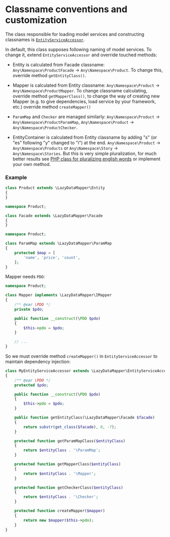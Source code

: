 Classname conventions and customization
===

The class responsible for loading model services and constructing classnames is
[`EntityServiceAccessor`](../LazyDataMapper/EntityServiceAccessor.php).

In default, this class supposes following naming of model services. To change it, extend `EntityServiceAccessor`
and override touched methods:

- Entity is calculated from Facade classname: `Any\Namespace\ProductFacade` → `Any\Namespace\Product`.
To change this, override method `getEntityClass()`.

- Mapper is calculated from Entity classname: `Any\Namespace\Product` → `Any\Namespace\ProductMapper`.
To change classname calculating, override method `getMapperClass()`, to change the way of creating new Mapper
(e.g. to give dependencies, load service by your framework, etc.) override method `createMapper()`

- `ParamMap` and `Checker` are managed similarly:
`Any\Namespace\Product` → `Any\Namespace\ProductParamMap`,
`Any\Namespace\Product` → `Any\Namespace\ProductChecker`.

- EntityContainer is calculated from Entity classname by adding "s" (or "es" following "y" changed to "i") at the end.
`Any\Namespace\Product` → `Any\Namespace\Products` or `Any\Namespace\Story` → `Any\Namespace\Stories`.
But this is very simple pluralization, for much better results see
[PHP class for pluralizing english words](https://gist.github.com/VladaHejda/8775965) or implement your own method.

### Example

```php
class Product extends \LazyDataMapper\Entity
{
}
```

```php
namespace Product;

class Facade extends \LazyDataMapper\Facade
{
}
```

```php
namespace Product;

class ParamMap extends \LazyDataMapper\ParamMap
{
	protected $map = [
		'name', 'price', 'count',
	];
}
```

Mapper needs `PDO`:

```php
namespace Product;

class Mapper implements \LazyDataMapper\IMapper
{
	/** @var \PDO */
	private $pdo;

	public function __construct(\PDO $pdo)
	{
		$this->pdo = $pdo;
	}

	// ...
}
```

So we must override method `createMapper()` in `EntityServiceAccessor` to maintain dependency injection:

```php
class MyEntityServiceAccessor extends \LazyDataMapper\EntityServiceAccessor
{
	/** @var \PDO */
	protected $pdo;

	public function __construct(\PDO $pdo)
	{
		$this->pdo = $pdo;
	}

	public function getEntityClass(\LazyDataMapper\Facade $facade)
	{
		return substr(get_class($facade), 0, -7);
	}

	protected function getParamMapClass($entityClass)
	{
		return $entityClass . '\ParamMap';
	}

	protected function getMapperClass($entityClass)
	{
		return $entityClass . '\Mapper';
	}

	protected function getCheckerClass($entityClass)
	{
		return $entityClass . '\Checker';
	}

	protected function createMapper($mapper)
	{
		return new $mapper($this->pdo);
	}
}
```
